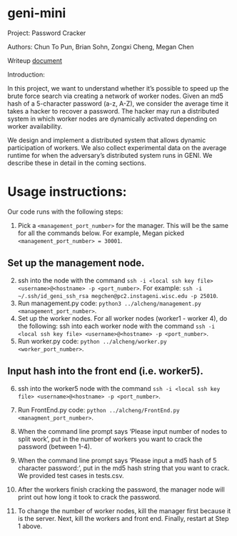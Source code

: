 # geni-mini
Project: Password Cracker

Authors: Chun To Pun, Brian Sohn, Zongxi Cheng, Megan Chen

Writeup [document](https://docs.google.com/document/d/1vAtTclWTXI9HiJjKROnm9SA3CvpJgDWSA3B-15j78KE/edit?usp=sharing)

Introduction:

In this project, we want to understand whether it’s possible to speed up the brute force search via creating a network of worker nodes. Given an md5 hash of a 5-character password (a-z, A-Z), we consider the average time it takes a hacker to recover a password. The hacker may run a distributed system in which worker nodes are dynamically activated depending on worker availability.

We design and implement a distributed system that allows dynamic participation of workers. We also collect experimental data on the average runtime for when the adversary’s distributed system runs in GENI. We describe these in detail in the coming sections.

# Usage instructions:
Our code runs with the following steps:
1. Pick a `<management_port_number>` for the manager. This will be the same for all the commands below. For example, Megan picked `<management_port_number> = 30001`.

## Set up the management node.
2. ssh into the node with the command `ssh -i <local ssh key file> <username>@<hostname> -p <port_number>`. For example: `ssh -i ~/.ssh/id_geni_ssh_rsa megchen@pc2.instageni.wisc.edu -p 25010`.
3. Run management.py code: `python3 ../alcheng/management.py <management_port_number>`.
4. Set up the worker nodes. For all worker nodes (worker1 - worker 4), do the following:
ssh into each worker node with the command `ssh -i <local ssh key file> <username>@<hostname> -p <port_number>`.
5. Run worker.py code: `python ../alcheng/worker.py <worker_port_number>`.

## Input hash into the front end (i.e. worker5).
6. ssh into the worker5 node with the command `ssh -i <local ssh key file> <username>@<hostname> -p <port_number>`.
7. Run FrontEnd.py code: `python ../alcheng/FrontEnd.py <managment_port_number>`.
8. When the command line prompt says ‘Please input number of nodes to split work’, put in the number of workers you want to crack the password (between 1-4).
9. When the command line prompt says ‘Please input a md5 hash of 5 character password:’, put in the md5 hash string that you want to crack. We provided test cases in tests.csv.

10. After the workers finish cracking the password, the manager node will print out how long it took to crack the password.

11. To change the number of worker nodes, kill the manager first because it is the server. Next, kill the workers and front end. Finally, restart at Step 1 above.
